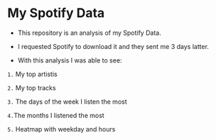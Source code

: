 # My Spotify Data
- This repository is an analysis of my Spotify Data. 

- I requested Spotify to download it and they sent me 3 days latter.

- With this analysis I was able to see:

`1.` My top artistis

`2.` My top tracks

`3.` The days of the week I listen the most

`4.`The months I listened the most

`5.` Heatmap with weekday and hours
